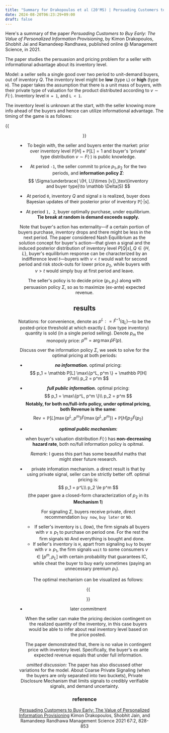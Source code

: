 ```yaml
---
title: "Summary for Drakopoulos et al (20'MS) | Persuading Customers to Buy Early: The Value of Personalized Information Provisioning"
date: 2024-08-20T06:23:29+09:00
draft: false
---
```


Here's a summary of the paper *Persuading Customers to Buy Early: The Value of Personalized Information Provisioning*, by Kimon Drakopoulos, Shobhit Jai and Ramandeep Randhawa, published online @ Management Science, in 2021.

The paper studies the persuasion and pricing problem for a seller with informational advantage about its inventory level.

Model: a seller sells a single good over two period to unit-demand buyers, out of inventory $Q$. The inventory level might be **low** (type `L`) or **high** (type `H`). The paper takes the assumption that there is a unit mass of buyers, with their private type of valuation for the product distributed according to $v\sim F(\cdot)$. Inventory level `H = 1`, and `L < 1`.

The inventory level is unknown at the start, with the seller knowing more info ahead of the buyers and hence can utilize informational advantage. The timing of the game is as follows:

{{<figure align="center" src="/info_design/drakopoulos_timeline.jpeg" caption="Timing of the game. Source: the [paper](https://pubsonline.informs.org/doi/abs/10.1287/mnsc.2020.3580).">}}

- To begin with, the seller and buyers enter the market: prior over inventory level $\mathbb P[H] + \mathbb P[L] = 1$ and buyer's 'private' type distribution $v\sim F(\cdot)$ is public knowledge.

- At period `-1`, the seller commit to price $p_1, p_2$ for the two periods, and **information policy $\Sigma$**:
    $$
    \Sigma:\underbrace{ \{H, L\}\times [v]}_\text{inventory and buyer type}\to \mathbb \Delta(S)
    $$

- At period `0`, inventory $Q$ and signal $s$ is realized, buyer does Bayesian updates of their posterior prior of inventory $\mathbb P[\cdot | s]$.

- At period `1, 2`, buyer optimally purchase, under equilibrium. **Tie break at random is demand exceeds supply.**

Note that buyer's action has externality—if a certain portion of buyers purchase, inventory drops and there might be less in the next period. The paper considered Nash Equilibrium as the solution concept for buyer's action—that given a signal and the induced posterior distribution of inventory level $P[Q | s], Q\in \{H, L\}$, buyer's equilibrium response can be characterized by an indifference level $t$—buyers with $v<t$ would wait for second period and risk stock-outs for lower price $p_2$, while buyers with $v> t$ would simply buy at first period and leave.

The seller's policy is to decide price $(p_1, p_2)$ along with persuasion policy $\Sigma$, so as to maximize (ex-ante) expected revenue.

## results

Notations: for convenience, denote as $p^L : =\bar F^{-1}(q_L)$—to be the posted-price threshold at which exactly $L$ (low type inventory) quantity is sold (in a single period selling). Denote $p_m$ the monopoly price: $p^m = \arg\max \bar pF(p)$.

Discuss over the information policy $\Sigma$, we seek to solve for the optimal pricing at both periods:

- ***no information.*** optimal pricing:
    $$
    p_1 = \mathbb P[L] \max\{p^L, p^m \} + \mathbb P[H] p^m\\
    p_2 = p^m
    $$

- ***full public information.*** optimal pricing:
    $$
    p_1 = \max\{p^L, p^m \}\\
    p_2 = p^m
    $$
    **Notably, for both no/full-info policy, under optimal pricing, both Revenue is the same**:
    $$
    \text{Rev} =  \mathbb P[L] \max\{p^L, p^m \} \bar F(\max\{p^L, p^m \}) +  \mathbb P[H] p_2 \bar F(p_2)
    $$

- ***optimal public mechanism:***

    when buyer's valuation distribution $F(\cdot)$ has **non-decreasing hazard rate**, both no/full information policy is opitmal.

    *Remark*: I guess this part has some beautiful maths that might steer future research.

- private infomation mechanism. a direct result is that by using private signal, seller can be strictly better off. optimal pricing is:
    $$
    p_1 = p^L\\
    p_2 \le p^m
    $$
    (the paper gave a closed-form characterization of $p_2$ in its **Mechanism 1**)

    For signaling $\Sigma$, buyers receive private, direct recommendation `buy now`, `buy later` or `NO`.

    - If seller's inventory is `L` (low), the firm signals all buyers with $v\ge p_1$ to purchase on period one. For the rest the firm signals `NO` And everything is bought and done.
    - If seller's inventory is `H`, apart from signaling `buy` to buyer with $v\ge p_1$, the firm signals `wait` to some consumers $v\in [p^m, p_L]$ with certain probability that guarantees IC, while cheat the buyer to buy early sometimes (paying an unnecessary premium $p_1$).

    The optimal mechanism can be visualized as follows:

    {{<figure align="center" src="/info_design/drakopoulos_opt_signal.jpeg" caption="private signaling optimal mechanism">}}

- later commitment

    When the seller can make the pricing decision contingent on the realized quantity of the inventory, in this case buyers would be able to infer about real inventory level based on the price posted.

    The paper demonstrated that, there is no value in contingent price with inventory level. Specifically, the buyer's ex ante expected revenue equals that under full information.

*omitted discussion:*  The paper has also discussed other variations for the model. About Coarse Private Signaling (when the buyers are only separated into two buckets), Private Disclosure Mechanism that limits signals to credibly verifiable signals, and demand uncertainty.

### reference

[Persuading Customers to Buy Early: The Value of Personalized Information Provisioning](https://pubsonline.informs.org/doi/abs/10.1287/mnsc.2020.3580) Kimon Drakopoulos, Shobhit Jain, and Ramandeep Randhawa Management Science 2021 67:2, 828-853
